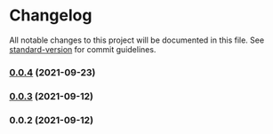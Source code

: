 # Changelog

All notable changes to this project will be documented in this file. See [standard-version](https://github.com/conventional-changelog/standard-version) for commit guidelines.

### [0.0.4](https://github.com/Moka-FE/dva-types/compare/v0.0.3...v0.0.4) (2021-09-23)

### [0.0.3](https://github.com/Moka-FE/dva-types/compare/v0.0.2...v0.0.3) (2021-09-12)

### 0.0.2 (2021-09-12)
